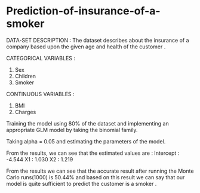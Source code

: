 # Prediction-of-insurance-of-a-smoker
DATA-SET DESCRIPTION : 
			The dataset describes about the insurance of a company based upon the given age and health of the customer . 

CATEGORICAL VARIABLES :
1)	Sex
2)	Children
3)	Smoker

CONTINUOUS VARIABLES :
1)	BMI
2)	Charges



 Training the model using 80% of the dataset and implementing an appropriate GLM model by taking the binomial family.
  
 

 Taking alpha = 0.05 and estimating the parameters of the model.
 
From the results, we can see that the estimated values are :
Intercept : -4.544
X1 : 1.030
X2 : 1.219

 
 

From the results we can see that the accurate result after running the Monte Carlo runs(1000) is 50.44% and based on this result we can say that our model is quite sufficient to predict the customer is a smoker . 
